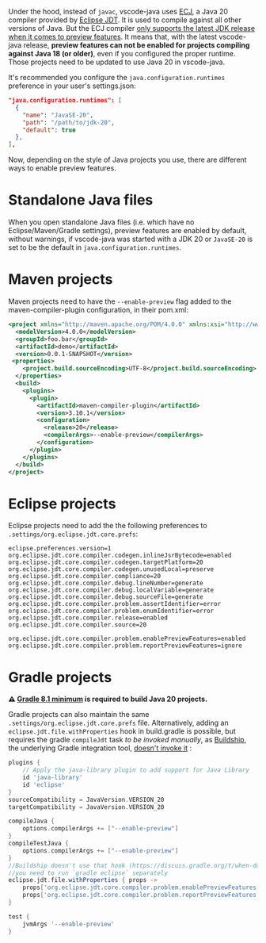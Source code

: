 Under the hood, instead of `javac`, vscode-java uses [ECJ](https://stackoverflow.com/a/3061680/753170), a Java 20 compiler provided by [Eclipse JDT](https://www.eclipse.org/jdt/core/). It is used to compile against all other versions of Java. 
But the ECJ compiler [only supports the latest JDK release when it comes to preview features](https://bugs.eclipse.org/bugs/show_bug.cgi?id=549258#c15). It means that, with the latest vscode-java release, **preview features can not be enabled for projects compiling against Java 18 (or older)**, even if you configured the proper runtime. Those projects need to be updated to use Java 20 in vscode-java.

It's recommended you configure the `java.configuration.runtimes` preference in your user's settings.json:
```json
"java.configuration.runtimes": [
  {
    "name": "JavaSE-20",
    "path": "/path/to/jdk-20",
    "default": true
  },
],
```
Now, depending on the style of Java projects you use, there are different ways to enable preview features. 

# Standalone Java files
When you open standalone Java files (i.e. which have no Eclipse/Maven/Gradle settings), preview features are enabled by default, without warnings, if vscode-java was started with a JDK 20 or `JavaSE-20` is set to be the default in `java.configuration.runtimes`.

# Maven projects
Maven projects need to have the `--enable-preview` flag added to the maven-compiler-plugin configuration, in their pom.xml:
```xml
<project xmlns="http://maven.apache.org/POM/4.0.0" xmlns:xsi="http://www.w3.org/2001/XMLSchema-instance" xsi:schemaLocation="http://maven.apache.org/POM/4.0.0 http://maven.apache.org/xsd/maven-4.0.0.xsd">
  <modelVersion>4.0.0</modelVersion>
  <groupId>foo.bar</groupId>
  <artifactId>demo</artifactId>
  <version>0.0.1-SNAPSHOT</version>
 <properties>
  	<project.build.sourceEncoding>UTF-8</project.build.sourceEncoding>
  </properties>
  <build>
    <plugins>
      <plugin>
        <artifactId>maven-compiler-plugin</artifactId>
        <version>3.10.1</version>
        <configuration>
          <release>20</release>
          <compilerArgs>--enable-preview</compilerArgs>
        </configuration>
      </plugin>
    </plugins>
  </build>
</project>
```

# Eclipse projects

Eclipse projects need to add the the following preferences to `.settings/org.eclipse.jdt.core.prefs`:
```
eclipse.preferences.version=1
org.eclipse.jdt.core.compiler.codegen.inlineJsrBytecode=enabled
org.eclipse.jdt.core.compiler.codegen.targetPlatform=20
org.eclipse.jdt.core.compiler.codegen.unusedLocal=preserve
org.eclipse.jdt.core.compiler.compliance=20
org.eclipse.jdt.core.compiler.debug.lineNumber=generate
org.eclipse.jdt.core.compiler.debug.localVariable=generate
org.eclipse.jdt.core.compiler.debug.sourceFile=generate
org.eclipse.jdt.core.compiler.problem.assertIdentifier=error
org.eclipse.jdt.core.compiler.problem.enumIdentifier=error
org.eclipse.jdt.core.compiler.release=enabled
org.eclipse.jdt.core.compiler.source=20

org.eclipse.jdt.core.compiler.problem.enablePreviewFeatures=enabled
org.eclipse.jdt.core.compiler.problem.reportPreviewFeatures=ignore
```

# Gradle projects
**:warning: [Gradle 8.1 minimum](https://docs.gradle.org/current/userguide/compatibility.html) is required to build Java 20 projects.** 

Gradle projects can also maintain the same `.settings/org.eclipse.jdt.core.prefs` file. Alternatively, adding an `eclipse.jdt.file.withProperties` hook in build.gradle is possible, but requires the gradle `compileJdt` task *to be invoked manually*, as [Buildship](https://github.com/eclipse/buildship), the underlying Gradle integration tool, [doesn't invoke it](https://discuss.gradle.org/t/when-does-buildship-eclipse-customization-run/20781/2) :

```groovy
plugins {
    // Apply the java-library plugin to add support for Java Library
    id 'java-library'
    id 'eclipse'
}
sourceCompatibility = JavaVersion.VERSION_20
targetCompatibility = JavaVersion.VERSION_20

compileJava {
    options.compilerArgs += ["--enable-preview"]
}
compileTestJava {
    options.compilerArgs += ["--enable-preview"]
}
//Buildship doesn't use that hook (https://discuss.gradle.org/t/when-does-buildship-eclipse-customization-run/20781/2)
//you need to run `gradle eclipse` separately
eclipse.jdt.file.withProperties { props ->
    props['org.eclipse.jdt.core.compiler.problem.enablePreviewFeatures']= 'enabled'
    props['org.eclipse.jdt.core.compiler.problem.reportPreviewFeatures']= 'ignore'
}

test {
    jvmArgs '--enable-preview'
}
```